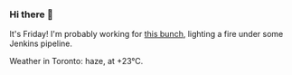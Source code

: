 ### Hi there :wave:

It's Friday! I'm probably working for [this bunch](https://github.com/kohofinancial), lighting a fire under some Jenkins pipeline.

Weather in Toronto: haze, at +23°C.
